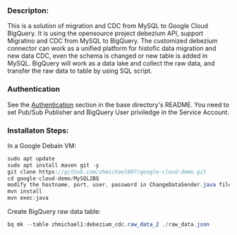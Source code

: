 ### Descripton:
This is a solution of migration and CDC from MySQL to Google Cloud BigQuery. It is using the opensource project debezium API, support Migratino and CDC from MySQL to BigQuery.
The customized debezium connector can work as a unified platform for histofic data migration and new data CDC, even the schema is changed or new table 
is added in MySQL. BigQuery will work as a data lake and collect the raw data, and transfer the raw data to table by using SQL script.  

### Authentication

See the [Authentication][authentication] section in the base directory's README. You need to set Pub/Sub Publisher and BigQuery User priviledge in the Service Account. 

### Installaton Steps:
In a Google Debain VM:
```java
sudo apt update
sudo apt install maven git -y
git clone https://github.com/zhmichael007/google-cloud-demo.git
cd google-cloud-demo/MySQL2BQ
modify the hostname, port, user, password in ChangeDataSender.java file
mvn install
mvn exec:java
```


[authentication]: https://github.com/googleapis/google-cloud-java#authentication

Create BigQuery raw data table:
```java
bq mk --table zhmichael1:debezium_cdc.raw_data_2 ./raw_data.json
```
